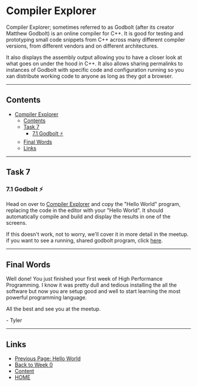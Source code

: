# Compiler Explorer

Compiler Explorer; sometimes referred to as Godbolt (after its creator Matthew Godbolt) is an online compiler for C++. It is good for testing and prototyping small code snippets from C++ across many different compiler versions, from different vendors and on different architectures.

It also displays the assembly output allowing you to have a closer look at what goes on under the hood in C++. It also allows sharing permalinks to instances of Godbolt with specific code and configuration running so you xan distribute working code to anyone as long as they got a browser.

---

## Contents

- [Compiler Explorer](#compiler-explorer)
  - [Contents](#contents)
  - [Task 7](#task-7)
    - [7.1 Godbolt ⚡](#71-godbolt-)
  - [Final Words](#final-words)
  - [Links](#links)

---

## Task 7

### 7.1 Godbolt ⚡

Head on over to [Compiler Explorer](https://www.godbolt.org/) and copy the "Hello World" program, replacing the code in the editor with your "Hello World". It should automatically compile and build and display the results in one of the screens.

If this doesn't work, not to worry, we'll cover it in more detail in the meetup. if you want to see a running, shared godbolt program, click [here](https://www.godbolt.org/z/GKxzfees6).

---

## Final Words

Well done! You just finished your first week of High Performance Programming. I know it was pretty dull and tedious installing the all the software but now you are setup good and well to start learning the most powerful programming language.

All the best and see you at the meetup.

\- Tyler

---

## Links

- [Previous Page: Hello World](/content/week0/tesks/helloworld.md)
- [Back to Week 0](/content/week0/README.md)
- [Content](/content/README.md)
- [HOME](/README.md)

